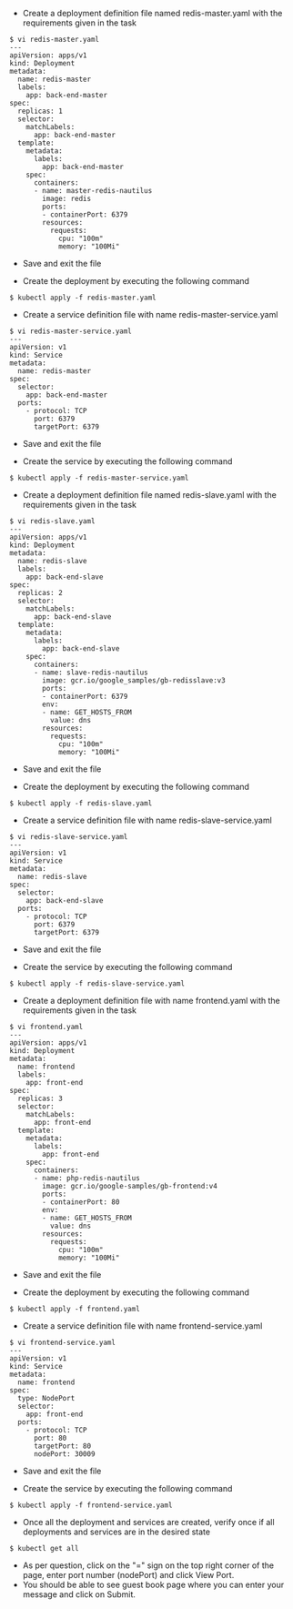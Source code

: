 - Create a deployment definition file named redis-master.yaml with the requirements given in the task
```
$ vi redis-master.yaml
---
apiVersion: apps/v1
kind: Deployment
metadata:
  name: redis-master
  labels:
    app: back-end-master
spec:
  replicas: 1
  selector:
    matchLabels:
      app: back-end-master
  template:
    metadata:
      labels:
        app: back-end-master
    spec:
      containers:
      - name: master-redis-nautilus
        image: redis
        ports:
        - containerPort: 6379
        resources:
          requests:
            cpu: "100m"
            memory: "100Mi"
```
- Save and exit the file

- Create the deployment by executing the following command
```
$ kubectl apply -f redis-master.yaml
```

- Create a service definition file with name redis-master-service.yaml
```
$ vi redis-master-service.yaml
---
apiVersion: v1
kind: Service
metadata:
  name: redis-master
spec:
  selector:
    app: back-end-master
  ports:
    - protocol: TCP
      port: 6379
      targetPort: 6379
```
- Save and exit the file

- Create the service by executing the following command
```
$ kubectl apply -f redis-master-service.yaml
```

- Create a deployment definition file named redis-slave.yaml with the requirements given in the task
```
$ vi redis-slave.yaml
---
apiVersion: apps/v1
kind: Deployment
metadata:
  name: redis-slave
  labels:
    app: back-end-slave
spec:
  replicas: 2
  selector:
    matchLabels:
      app: back-end-slave
  template:
    metadata:
      labels:
        app: back-end-slave
    spec:
      containers:
      - name: slave-redis-nautilus
        image: gcr.io/google_samples/gb-redisslave:v3
        ports:
        - containerPort: 6379
        env:
        - name: GET_HOSTS_FROM
          value: dns
        resources:
          requests:
            cpu: "100m"
            memory: "100Mi"
```
- Save and exit the file

- Create the deployment by executing the following command
```
$ kubectl apply -f redis-slave.yaml
```

- Create a service definition file with name redis-slave-service.yaml
```
$ vi redis-slave-service.yaml
---
apiVersion: v1
kind: Service
metadata:
  name: redis-slave
spec:
  selector:
    app: back-end-slave
  ports:
    - protocol: TCP
      port: 6379
      targetPort: 6379
```
- Save and exit the file

- Create the service by executing the following command
```
$ kubectl apply -f redis-slave-service.yaml
```

- Create a deployment definition file with name frontend.yaml with the requirements given in the task
```
$ vi frontend.yaml
---
apiVersion: apps/v1
kind: Deployment
metadata:
  name: frontend
  labels:
    app: front-end
spec:
  replicas: 3
  selector:
    matchLabels:
      app: front-end
  template:
    metadata:
      labels:
        app: front-end
    spec:
      containers:
      - name: php-redis-nautilus
        image: gcr.io/google-samples/gb-frontend:v4
        ports:
        - containerPort: 80
        env:
        - name: GET_HOSTS_FROM
          value: dns
        resources:
          requests:
            cpu: "100m"
            memory: "100Mi"
```
- Save and exit the file

- Create the deployment by executing the following command
```
$ kubectl apply -f frontend.yaml
```

- Create a service definition file with name frontend-service.yaml
```
$ vi frontend-service.yaml
---
apiVersion: v1
kind: Service
metadata:
  name: frontend
spec:
  type: NodePort
  selector:
    app: front-end
  ports:
    - protocol: TCP
      port: 80
      targetPort: 80
      nodePort: 30009
```
- Save and exit the file

- Create the service by executing the following command
```
$ kubectl apply -f frontend-service.yaml
```

- Once all the deployment and services are created, verify once if all deployments and services are in the desired state
```
$ kubectl get all
```

- As per question, click on the "=" sign on the top right corner of the page, enter port number (nodePort) and click View Port.
- You should be able to see guest book page where you can enter your message and click on Submit.